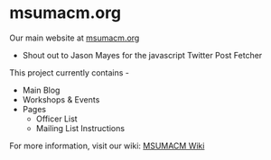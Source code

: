 # msumacm.org

Our main website at [msumacm.org](http://msumacm.org)

* Shout out to Jason Mayes for the javascript Twitter Post Fetcher 


This project currently contains -  
- Main Blog
- Workshops & Events
- Pages
    - Officer List
    - Mailing List Instructions

For more information, visit our wiki: [MSUMACM Wiki](https://github.com/MSUM-ACM/MSUM-ACM.github.io/wiki)
